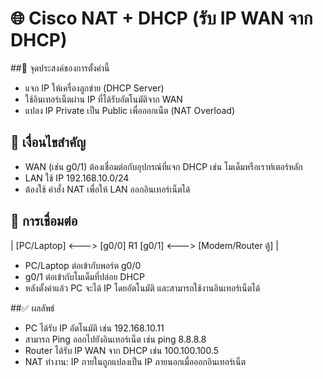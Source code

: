 # 🌐 Cisco NAT + DHCP (รับ IP WAN จาก DHCP)
##🎯 จุดประสงค์ของการตั้งค่านี้
- แจก IP ให้เครื่องลูกข่าย (DHCP Server)
- ใช้อินเทอร์เน็ตผ่าน IP ที่ได้รับอัตโนมัติจาก WAN
- แปลง IP Private เป็น Public เพื่อออกเน็ต (NAT Overload)

## 📌 เงื่อนไขสำคัญ
- WAN (เช่น g0/1) ต้องเชื่อมต่อกับอุปกรณ์ที่แจก DHCP เช่น โมเด็มหรือเราท์เตอร์หลัก
- LAN ใช้ IP 192.168.10.0/24
- ต้องใช้ คำสั่ง NAT เพื่อให้ LAN ออกอินเทอร์เน็ตได้

## 🔌 การเชื่อมต่อ
| [PC/Laptop] <---> [g0/0] R1 [g0/1] <---> [Modem/Router ตู้] |

- PC/Laptop ต่อเข้ากับพอร์ต g0/0
- g0/1 ต่อเข้ากับโมเด็มที่ปล่อย DHCP
- หลังตั้งค่าแล้ว PC จะได้ IP โดยอัตโนมัติ และสามารถใช้งานอินเทอร์เน็ตได้

##✅ ผลลัพธ์
- PC ได้รับ IP อัตโนมัติ เช่น 192.168.10.11
- สามารถ Ping ออกไปยังอินเทอร์เน็ต เช่น ping 8.8.8.8
- Router ได้รับ IP WAN จาก DHCP เช่น 100.100.100.5
- NAT ทำงาน: IP ภายในถูกแปลงเป็น IP ภายนอกเมื่อออกอินเทอร์เน็ต
